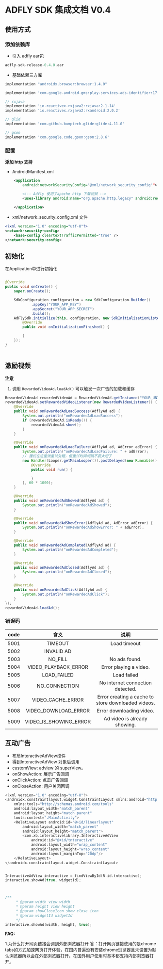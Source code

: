# ADFLY SDK 集成文档 V0.4

## 使用方式

### 添加依赖库

* 引入 adfly aar包

```groovy
adfly-sdk-release-0.4.0.aar
```

* 基础依赖三方库

```groovy
implementation "androidx.browser:browser:1.4.0"

implementation 'com.google.android.gms:play-services-ads-identifier:17.1.0'

// rxjava
implementation 'io.reactivex.rxjava2:rxjava:2.1.14'
implementation 'io.reactivex.rxjava2:rxandroid:2.0.2'

// glid
implementation 'com.github.bumptech.glide:glide:4.11.0'

// gson
implementation 'com.google.code.gson:gson:2.8.6'
```

### 配置

**添加 http 支持**

* AndroidManifest.xml

```xml
	<application
        android:networkSecurityConfig="@xml/network_security_config"">

        <!-- Adfly 使用了apache http 下载视频 -->
        <uses-library android:name="org.apache.http.legacy" android:required="false" />
        
    </application>
```

* xml/network_security_config.xml 文件

```xml
<?xml version="1.0" encoding="utf-8"?>
<network-security-config>
    <base-config cleartextTrafficPermitted="true" />
</network-security-config>
```

## 初始化

在Application中进行初始化

```java

@Override
public void onCreate() {
	super.onCreate();

    SdkConfiguration configuration = new SdkConfiguration.Builder()
            .appKey("YOUR_APP_KEY")
            .appSecret("YOUR_APP_SECRET")
            .build();
    AdFlySdk.initialize(this, configuration, new SdkInitializationListener() {
        @Override
        public void onInitializationFinished() {

        }
    });
}
    
```

## 激励视频

**注意**

1. 调用 `RewardedVideoAd.loadAd()` 可以触发一次广告的加载和缓存

```java
RewardedVideoAd rewardedVideoAd = RewardedVideoAd.getInstance("YOUR_UNIT_ID");
rewardedVideoAd.setRewardedVideoListener(new RewardedVideoListener() {
    @Override
    public void onRewardedAdLoadSuccess(AdflyAd ad) {
        System.out.println("onRewardedAdLoadSuccess");
        if (rewardedVideoAd.isReady()) {
            rewardedVideoAd.show();
        }
    }

    @Override
    public void onRewardedAdLoadFailure(AdflyAd ad, AdError adError) {
        System.out.println("onRewardedAdLoadFailure: " + adError);
        // 建议在这里做重试处理，但重试时间间隔不要太短了
        new Handler(Looper.getMainLooper()).postDelayed(new Runnable() {
            @Override
            public void run() {

            }
        }, 60 * 1000);
    }

    @Override
    public void onRewardedAdShowed(AdflyAd ad) {
        System.out.println("onRewardedAdShowed");
    }

    @Override
    public void onRewardedAdShowError(AdflyAd ad, AdError adError) {
        System.out.println("onRewardedAdShowError: " + adError);
    }

    @Override
    public void onRewardedAdCompleted(AdflyAd ad) {
        System.out.println("onRewardedAdCompleted");
    }

    @Override
    public void onRewardedAdClosed(AdflyAd ad) {
        System.out.println("onRewardedAdClosed");
    }

    @Override
    public void onRewardedAdClick(AdflyAd ad) {
        System.out.println("onRewardedAdClick");
    }
});
rewardedVideoAd.loadAd();
```

### 错误码

| code | 含义 | 说明  |
| :--: | :--: |:--: |
| 5001 | TIMEOUT | Load timeout |
| 5002 | INVALID AD | |
| 5003 | NO_FILL |  No ads found. |
| 5004 | VIDEO_PLAYBACK_ERROR | Error playing a video. |
| 5005 | LOAD_FAILED |  Load failed |
| 5006 | NO_CONNECTION | No internet connection detected. |
| 5007 | VIDEO_CACHE_ERROR |  Error creating a cache to store downloaded videos. |
| 5008 | VIDEO_DOWNLOAD_ERROR | Error downloading video. |
| 5009 | VIDEO_IS_SHOWING_ERROR | Ad video is already showing. |


## 互动广告

* 布局InteractiveAdView控件
* 得到InteractiveAdView 对象后调用
* customView: adview 的 superView。
* onShowAction: 展示广告回调
* onClickAction: 点击广告回调
* onCloseAction: 用户关闭回调

``` swift
<?xml version="1.0" encoding="utf-8"?>
<androidx.constraintlayout.widget.ConstraintLayout xmlns:android="http://schemas.android.com/apk/res/android"
    xmlns:tools="http://schemas.android.com/tools"
    android:layout_width="match_parent"
    android:layout_height="match_parent"
    tools:context=".MainActivity">
    <RelativeLayout android:id="@+id/linearlayout"
        android:layout_width="match_parent"
        android:layout_height="match_parent">
        <com.xb.interactivelibrary.InteractiveAdView
            android:id="@+id/tnteractive"
            android:layout_width="wrap_content"
            android:layout_height="wrap_content"
            android:layout_marginTop="20dp"/>
    </RelativeLayout>
</androidx.constraintlayout.widget.ConstraintLayout>


InteractiveAdView interactive = findViewById(R.id.tnteractive);
interactive.showAd(true, widgetId);



/**
     * @param width view width
     * @param height view height
     * @param showCloseIcon show close icon
     * @param widgetId widgetId
     */
interactive.showAd(width, height, true);


```


**FAQ:**

1.为什么打开网页链接会调到外部浏览器打开
答：打开网页链接使用的是chrome tabs的方式加速网页打开体验，在国内普遍没有安装chrome浏览器且未设置为默认浏览器所以会在外部浏览器打开，在国外用户使用时基本都支持内部浏览器打开。
